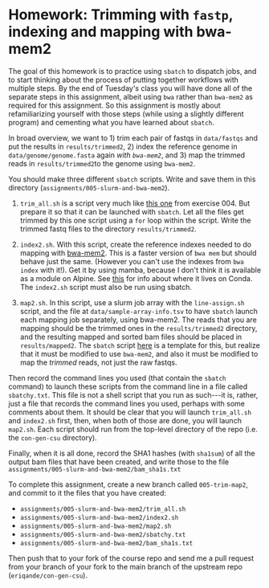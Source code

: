 # Homework: Trimming with `fastp`, indexing and mapping with bwa-mem2

The goal of this homework is to practice using `sbatch` to dispatch jobs, and to start thinking about
the process of putting together workflows with multiple steps.  By the end of Tuesday's class
you will have done all of the separate steps in this assignment, albeit using
`bwa` rather than `bwa-mem2` as required for this assignment.  So this assignment is
mostly about refamiliarizing yourself with those steps (while using a slightly different
program) and cementing what you have learned about `sbatch`.

In broad overview, we want to 1) trim each pair of fastqs in `data/fastqs` and put the
results in `results/trimmed2`, 2) index the reference genome in `data/genome/genome.fasta`
again _with `bwa-mem2`_, and 3) map the trimmed reads in `results/trimmed2`to the genome using 
`bwa-mem2`. 

You should make three different `sbatch` scripts.  Write and save them in this directory
(`assignments/005-slurm-and-bwa-mem2`).

1. `trim_all.sh` is a script very much like [this one](https://github.com/eriqande/con-gen-csu/blob/main/assignments/004-iteration-and-fastp/script.sh)
   from exercise 004.  But prepare
   it so that it can be launched with `sbatch`.  Let all the files get trimmed by this one script
   using a `for` loop within the script.  Write the trimmed fastq files to the
   directory `results/trimmed2`.

3. `index2.sh`.  With this script, create the reference indexes needed to do mapping with
   [bwa-mem2](https://github.com/bwa-mem2/bwa-mem2).  This is a faster version of `bwa mem` but should
   behave just the same.  (However you can't use the indexes from `bwa index` with it!).  Get it by
   using mamba, because I don't think it is available as a module on Alpine.
   See [this](https://anaconda.org/bioconda/bwa-mem2) for info about where it lives
   on Conda.  The `index2.sh` script must also be run using sbatch.

4. `map2.sh`.  In this script, use a slurm job array with the `line-assign.sh` script, and the file
   at `data/sample-array-info.tsv` to have `sbatch` launch each mapping job separately, using bwa-mem2.
   The reads that you are mapping should be the trimmed ones in the `results/trimmed2` directory, and the
   resulting mapped and sorted bam files should be placed in `results/mapped2`.  The `sbatch` script
   [here](https://eriqande.github.io/con-gen-csu/nmfs-bioinf/slurm-arrays.html#putting-it-all-together-a-read-mapping-job-array)
   is a template for this, but realize that it must be modified to use `bwa-mem2`, and also it must be
   modified to map the _trimmed_ reads, not just the raw fastqs.


Then record the command lines you used (that contain the `sbatch` command)
to launch these scripts from the command line in a file called `sbatchy.txt`.
This file is not a shell script that you run as such---it is, rather, just
a file that records the command lines you used, perhaps with some comments about them.
It should be clear that you will launch `trim_all.sh` and `index2.sh` first,
then, when both of those are done, you will launch `map2.sh`.  Each script should run from the top-level
directory of the repo (i.e. the `con-gen-csu` directory).

Finally, when it is all done, record the SHA1 hashes (with `sha1sum`) of all the output bam files that have
been created, and write those to the file `assignments/005-slurm-and-bwa-mem2/bam_sha1s.txt`

To complete this assignment, create a new branch called `005-trim-map2`, and commit to it the files that
you have created:

- `assignments/005-slurm-and-bwa-mem2/trim_all.sh`
- `assignments/005-slurm-and-bwa-mem2/index2.sh`
- `assignments/005-slurm-and-bwa-mem2/map2.sh`
- `assignments/005-slurm-and-bwa-mem2/sbatchy.txt`
- `assignments/005-slurm-and-bwa-mem2/bam_sha1s.txt`

Then push that to your fork of the course repo and send me a pull request from your branch
of your fork to the main branch of the upstream repo (`eriqande/con-gen-csu`).

